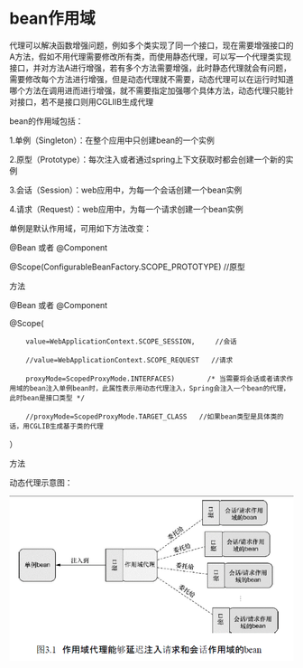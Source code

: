 bean作用域
==================
代理可以解决函数增强问题，例如多个类实现了同一个接口，现在需要增强接口的A方法，假如不用代理需要修改所有类，而使用静态代理，可以写一个代理类实现接口，并对方法A进行增强，若有多个方法需要增强，此时静态代理就会有问题，需要修改每个方法进行增强，但是动态代理就不需要，动态代理可以在运行时知道哪个方法在调用进而进行增强，就不需要指定加强哪个具体方法，动态代理只能针对接口，若不是接口则用CGLIIB生成代理


bean的作用域包括：

1.单例（Singleton）：在整个应用中只创建bean的一个实例

2.原型（Prototype）：每次注入或者通过spring上下文获取时都会创建一个新的实例

3.会话（Session）：web应用中，为每一个会话创建一个bean实例

4.请求（Request）：web应用中，为每一个请求创建一个bean实例              

单例是默认作用域，可用如下方法改变：

@Bean 或者 @Component

@Scope(ConfigurableBeanFactory.SCOPE_PROTOTYPE)     //原型

方法

@Bean 或者 @Component

@Scope(
        
        value=WebApplicationContext.SCOPE_SESSION,     //会话 
        
        //value=WebApplicationContext.SCOPE_REQUEST   //请求
        
        proxyMode=ScopedProxyMode.INTERFACES)        /* 当需要将会话或者请求作用域的bean注入单例bean时，此属性表示用动态代理注入，Spring会注入一个bean的代理，此时bean是接口类型 */
        
        //proxyMode=ScopedProxyMode.TARGET_CLASS   //如果bean类型是具体类的话，用CGLIB生成基于类的代理    
）

方法

动态代理示意图：

![Aaron Swartz](https://raw.githubusercontent.com/soapy2018/MarkdownPhotos/master/Image1.png)

